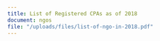 ```yaml
---
title: List of Registered CPAs as of 2018
document: ngos
file: "/uploads/files/list-of-ngo-in-2018.pdf"
---
```


